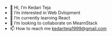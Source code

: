 - 👋 Hi, I’m Kedari Teja
- 👀 I’m interested in Web Dvlopment
- 🌱 I’m currently learning React
- 💞️ I’m looking to collaborate on MearnStack
- 📫 How to reach me kedariteja1999@gmail.com

<!---
teja0594/teja0594 is a ✨ special ✨ repository because its `README.md` (this file) appears on your GitHub profile.
You can click the Preview link to take a look at your changes.
--->
